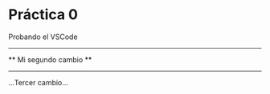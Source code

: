  # Práctica 0

Probando el VSCode

***********************
** Mi segundo cambio **
***********************

...Tercer cambio...